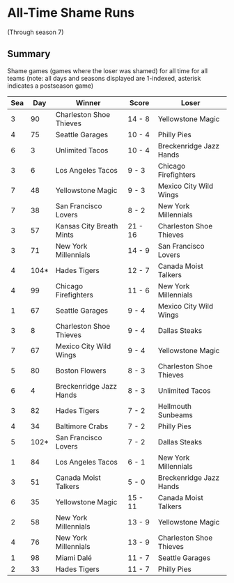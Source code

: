 # All-Time Shame Runs
(Through season 7)

## Summary



Shame games (games where the loser was shamed) for all time for all teams (note: all days and seasons displayed are 1-indexed, asterisk indicates a postseason game)


| Sea | Day | Winner | Score | Loser | 
| ------ |------ |------ |------ |------ |
| 3 | 90 | Charleston Shoe Thieves | 14 - 8 | Yellowstone Magic | 
| 4 | 75 | Seattle Garages | 10 - 4 | Philly Pies | 
| 6 | 3 | Unlimited Tacos | 10 - 4 | Breckenridge Jazz Hands | 
| 3 | 6 | Los Angeles Tacos | 9 - 3 | Chicago Firefighters | 
| 7 | 48 | Yellowstone Magic | 9 - 3 | Mexico City Wild Wings | 
| 7 | 38 | San Francisco Lovers | 8 - 2 | New York Millennials | 
| 3 | 57 | Kansas City Breath Mints | 21 - 16 | Charleston Shoe Thieves | 
| 3 | 71 | New York Millennials | 14 - 9 | San Francisco Lovers | 
| 4 | 104* | Hades Tigers | 12 - 7 | Canada Moist Talkers | 
| 4 | 99 | Chicago Firefighters | 11 - 6 | New York Millennials | 
| 1 | 67 | Seattle Garages | 9 - 4 | Mexico City Wild Wings | 
| 3 | 8 | Charleston Shoe Thieves | 9 - 4 | Dallas Steaks | 
| 7 | 67 | Mexico City Wild Wings | 9 - 4 | Yellowstone Magic | 
| 5 | 80 | Boston Flowers | 8 - 3 | Charleston Shoe Thieves | 
| 6 | 4 | Breckenridge Jazz Hands | 8 - 3 | Unlimited Tacos | 
| 3 | 82 | Hades Tigers | 7 - 2 | Hellmouth Sunbeams | 
| 4 | 34 | Baltimore Crabs | 7 - 2 | Philly Pies | 
| 5 | 102* | San Francisco Lovers | 7 - 2 | Dallas Steaks | 
| 1 | 84 | Los Angeles Tacos | 6 - 1 | New York Millennials | 
| 3 | 51 | Canada Moist Talkers | 5 - 0 | Breckenridge Jazz Hands | 
| 6 | 35 | Yellowstone Magic | 15 - 11 | Canada Moist Talkers | 
| 2 | 58 | New York Millennials | 13 - 9 | Yellowstone Magic | 
| 4 | 76 | New York Millennials | 13 - 9 | Charleston Shoe Thieves | 
| 1 | 98 | Miami Dalé | 11 - 7 | Seattle Garages | 
| 2 | 33 | Hades Tigers | 11 - 7 | Philly Pies | 


